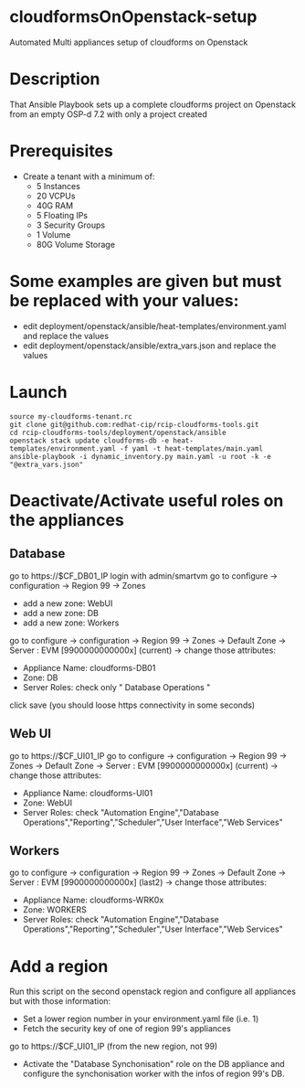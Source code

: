# cloudformsOnOpenstack-setup
Automated Multi appliances setup of cloudforms on Openstack

# Description
That Ansible Playbook sets up a complete cloudforms project on Openstack from an empty OSP-d 7.2 with only a project created

# Prerequisites
- Create a tenant with a minimum of:
    - 5 Instances
    - 20 VCPUs
    - 40G RAM
    - 5 Floating IPs
    - 3 Security Groups
    - 1 Volume
    - 80G Volume Storage

# Some examples are given but must be replaced with your values:
- edit deployment/openstack/ansible/heat-templates/environment.yaml and replace the values
- edit deployment/openstack/ansible/extra_vars.json and replace the values

# Launch
```
source my-cloudforms-tenant.rc
git clone git@github.com:redhat-cip/rcip-cloudforms-tools.git
cd rcip-cloudforms-tools/deployment/openstack/ansible
openstack stack update cloudforms-db -e heat-templates/environment.yaml -f yaml -t heat-templates/main.yaml
ansible-playbook -i dynamic_inventory.py main.yaml -u root -k -e "@extra_vars.json"
```

# Deactivate/Activate useful roles on the appliances
## Database
go to https://$CF_DB01_IP
login with admin/smartvm
go to configure -> configuration -> Region 99 -> Zones

- add a new zone: WebUI
- add a new zone: DB
- add a new zone: Workers


go to configure -> configuration -> Region 99 -> Zones -> Default Zone -> Server : EVM [9900000000000x] (current) -> change those attributes:
- Appliance Name: cloudforms-DB01
- Zone: DB
- Server Roles: check only " Database Operations "

click save (you should loose https connectivity in some seconds)

## Web UI
go to https://$CF_UI01_IP
go to configure -> configuration -> Region 99 -> Zones -> Default Zone -> Server : EVM [9900000000000x] (current) -> change those attributes:
- Appliance Name: cloudforms-UI01
- Zone: WebUI
- Server Roles: check "Automation Engine","Database Operations","Reporting","Scheduler","User Interface","Web Services"

## Workers
go to configure -> configuration -> Region 99 -> Zones -> Default Zone -> Server : EVM [9900000000000x] (last2) -> change those attributes:
- Appliance Name: cloudforms-WRK0x
- Zone: WORKERS
- Server Roles: check "Automation Engine","Database Operations","Reporting","Scheduler","User Interface","Web Services"

# Add a region

Run this script on the second openstack region and configure all appliances but with those information:
- Set a lower region number in your environment.yaml file (i.e. 1)
- Fetch the security key of one of region 99's appliances

go to https://$CF_UI01_IP (from the new region, not 99)
- Activate the "Database Synchonisation" role on the DB appliance and configure the synchonisation worker with the infos of region 99's DB.
